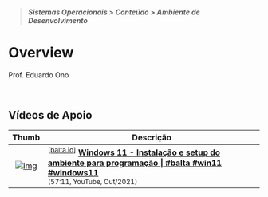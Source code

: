 > <h5>Sistemas Operacionais > Conteúdo > Ambiente de Desenvolvimento</h5>

# Overview

Prof. Eduardo Ono

<br>

## Vídeos de Apoio

| Thumb | Descrição |
| :-: | --- |
| [![img](https://img.youtube.com/vi/vimeN6uu8jU/default.jpg)](https://www.youtube.com/watch?v=vimeN6uu8jU) | <sup>[[balta.io]]</sup> [__Windows 11 - Instalação e setup do ambiente para programação \| #balta #win11 #windows11__](https://www.youtube.com/watch?v=vimeN6uu8jU)<br><sub>(57:11, YouTube, Out/2021)</sub>

<br>

[balta.io]: https://www.youtube.com/channel/UCgnACLvM9O5lfm9ZBh_d3cg
